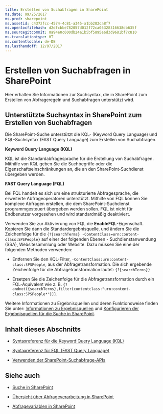 ```yaml
---
title: Erstellen von Suchabfragen in SharePoint
ms.date: 09/25/2017
ms.prod: sharepoint
ms.assetid: c4372fcc-4574-4c81-a345-a1bb282ca8f7
ms.openlocfilehash: d2dfcbbe782057d012f72ca05328316638db635f
ms.sourcegitcommit: 0a94e0c600db24a1b5bf5895e6d3d9681bf7c810
ms.translationtype: HT
ms.contentlocale: de-DE
ms.lasthandoff: 12/07/2017
---
```

# <a name="building-search-queries-in-sharepoint"></a>Erstellen von Suchabfragen in SharePoint
Hier erhalten Sie Informationen zur Suchsyntax, die in SharePoint zum Erstellen von Abfrageregeln und Suchabfragen unterstützt wird.
## <a name="supported-search-syntax-in-sharepoint-for-building-search-queries"></a>Unterstützte Suchsyntax in SharePoint zum Erstellen von Suchabfragen
<a name="SP15Buildquery_support"> </a>

Die SharePoint-Suche unterstützt die KQL- (Keyword Query Language) und FQL-Suchsyntax (FAST Query Language) zum Erstellen von Suchabfragen.
  
    
    
 **Keyword Query Language (KQL)**
  
    
    
KQL ist die Standardabfragesprache für die Erstellung von Suchabfragen. Mithilfe von KQL geben Sie die Suchbegriffe oder die Eigenschaftseinschränkungen an, die an den SharePoint-Suchdienst übergeben werden.
  
    
    
 **FAST Query Language (FQL)**
  
    
    
Bei FQL handelt es sich um eine strukturierte Abfragesprache, die erweiterte Abfrageoperatoren unterstützt. Mithilfe von FQL können Sie komplexe Abfragen erstellen, die dem SharePoint-Suchdienst programmgesteuert übergeben werden sollen. FQL ist nicht für Endbenutzer vorgesehen und wird standardmäßig deaktiviert. 
  
    
    
Verwenden Sie zur Aktivierung von FQL die **EnableFQL**-Eigenschaft. Kopieren Sie dann die Standardergebnisquelle, und ändern Sie die Zeichenfolge für die  `{?{searchTerms} -ContentClass=urn:content-class:SPSPeople}` auf einer der folgenden Ebenen - Suchdienstanwendung (SSA), Websitesammlung oder Website. Dazu müssen Sie eine der folgenden Methoden verwenden:
  
    
    

- Entfernen Sie den KQL-Filter,  `-ContentClass:urn:content-class:SPSPeople`, aus der Abfragetransformation. Die sich ergebende Zeichenfolge für die Abfragetransformation lautet:  `{?{searchTerms}}`
    
  
- Ersetzen Sie die Zeichenfolge für die Abfragetransformation durch ein FQL-Äquivalent wie z. B. `{?andnot({searchTerms},filter(contentclass:"urn:content-class:SPSPeople*"))}`.
    
  
Weitere Informationen zu Ergebnisquellen und deren Funktionsweise finden Sie unter:  [Informationen zu Ergebnisquellen](http://office.microsoft.com/de-DE/support/sharepoint/sharepointsearch/understanding-result-sources-HA102848849.aspx) und [Konfigurieren der Ergebnisquellen für die Suche in SharePoint](http://technet.microsoft.com/de-DE/library/jj683115%28v=office.15%29.aspx).
  
    
    

## <a name="in-this-section"></a>Inhalt dieses Abschnitts
<a name="SP15Buildquery_support"> </a>


-  [Syntaxreferenz für die Keyword Query Language (KQL)](keyword-query-language-kql-syntax-reference.md)
    
  
-  [Syntaxreferenz für FQL (FAST Query Language)](fast-query-language-fql-syntax-reference.md)
    
  
-  [Verwenden der SharePoint-Suchabfrage-APIs](using-the-sharepoint-search-query-apis.md)
    
  

## <a name="see-also"></a>Siehe auch
<a name="SP15Buildquery_addlresources"> </a>


-  [Suche in SharePoint](search-in-sharepoint.md)
    
  
-  [Übersicht über Abfrageverarbeitung in SharePoint](http://technet.microsoft.com/de-DE/library/jj219620%28v=office.15%29.aspx)
    
  
-  [Abfragevariablen in SharePoint](http://technet.microsoft.com/de-DE/library/jj683123.aspx)
    
  

